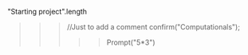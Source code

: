 "Starting project".length
>>>//Just to add a comment
>confirm("Computationals");
>>>>>Prompt("5*3")
